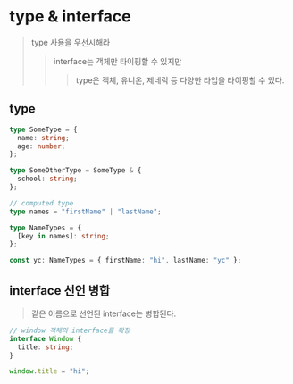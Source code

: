 # type & interface

> type 사용을 우선시해라
>
> > interface는 객체만 타이핑할 수 있지만
> >
> > > type은 객체, 유니온, 제네릭 등 다양한 타입을 타이핑할 수 있다.

## type

```ts
type SomeType = {
  name: string;
  age: number;
};

type SomeOtherType = SomeType & {
  school: string;
};

// computed type
type names = "firstName" | "lastName";

type NameTypes = {
  [key in names]: string;
};

const yc: NameTypes = { firstName: "hi", lastName: "yc" };
```

## interface 선언 병합

> 같은 이름으로 선언된 interface는 병합된다.

```ts
// window 객체의 interface를 확장
interface Window {
  title: string;
}

window.title = "hi";
```
